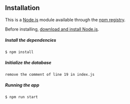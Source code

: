 ## Installation

This is a [Node.js](https://nodejs.org/en/) module available through the [npm registry](https://www.npmjs.com/).

Before installing, [download and install Node.js](https://nodejs.org/en/download/).


##### Install the dependencies
```console
$ npm install
```

##### Initialize the database
``` 
remove the comment of line 19 in index.js
```

##### Running the app
```console
$ npm run start
```